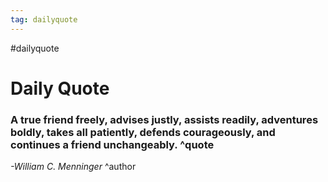 ```yaml
---
tag: dailyquote
---
```


#dailyquote

# Daily Quote

### A true friend freely, advises justly, assists readily, adventures boldly, takes all patiently, defends courageously, and continues a friend unchangeably. ^quote
*-William C. Menninger* ^author
